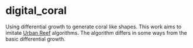 # digital_coral
Using differential growth to generate coral like shapes. This work aims to imitate [Urban Reef](https://www.urbanreef.nl/) algorithms. The algorithm differs in some ways from the basic differential growth. 
